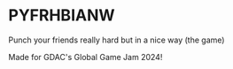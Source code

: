 # PYFRHBIANW
Punch your friends really hard but in a nice way (the game)

Made for GDAC's Global Game Jam 2024!
